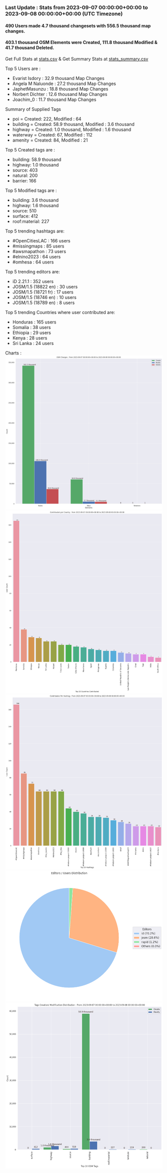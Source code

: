 ### Last Update : Stats from 2023-09-07 00:00:00+00:00 to 2023-09-08 00:00:00+00:00 (UTC Timezone)

#### 490 Users made 4.7 thousand changesets with 556.5 thousand map changes.
#### 403.1 thousand OSM Elements were Created, 111.8 thousand Modified & 41.7 thousand Deleted.
Get Full Stats at [stats.csv](/stats/hotosm/Daily/stats.csv)
 & Get Summary Stats at [stats_summary.csv](/stats/hotosm/Daily/stats_summary.csv)

Top 5 Users are : 
- Evarist Isdory : 32.9 thousand Map Changes
- Angela M Naluonde : 27.2 thousand Map Changes
- JaphetMasunzu : 18.8 thousand Map Changes
- Norbert Dichter : 12.6 thousand Map Changes
- Joachim_0 : 11.7 thousand Map Changes

Summary of Supplied Tags
- poi = Created: 222, Modified : 64
- building = Created: 58.9 thousand, Modified : 3.6 thousand
- highway = Created: 1.0 thousand, Modified : 1.6 thousand
- waterway = Created: 67, Modified : 112
- amenity = Created: 84, Modified : 21


Top 5 Created tags are :
- building: 58.9 thousand
- highway: 1.0 thousand
- source: 403
- natural: 200
- barrier: 166


Top 5 Modified tags are :
- building: 3.6 thousand
- highway: 1.6 thousand
- source: 510
- surface: 412
- roof:material: 227


Top 5 trending hashtags are:
- #OpenCitiesLAC : 166 users
- #missingmaps : 85 users
- #awsmapathon : 73 users
- #elnino2023 : 64 users
- #omhesa : 64 users


Top 5 trending editors are:
- iD 2.21.1 : 352 users
- JOSM/1.5 (18822 en) : 30 users
- JOSM/1.5 (18721 fr) : 17 users
- JOSM/1.5 (18746 en) : 10 users
- JOSM/1.5 (18789 en) : 8 users


Top 5 trending Countries where user contributed are:
- Honduras : 165 users
- Somalia : 38 users
- Ethiopia : 29 users
- Kenya : 28 users
- Sri Lanka : 24 users


 Charts : 
![Alt text](./stats_osm_changes.png) 
![Alt text](./stats_users_per_country.png) 
![Alt text](./stats_users_per_hashtag.png) 
![Alt text](./stats_editors_pie_chart.png) 
![Alt text](./stats_tags.png) 
